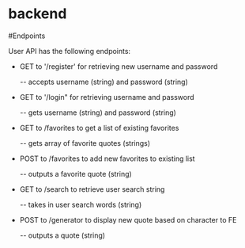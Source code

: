 # backend

#Endpoints

User API has the following endpoints:

* GET to '/register' for retrieving new username and password

    -- accepts username (string) and password (string)

* GET to '/login" for retrieving username and password

    -- gets username (string) and password (string)

* GET to /favorites to get a list of existing favorites

    -- gets array of favorite quotes (strings)

* POST to /favorites to add new favorites to existing list

    -- outputs a favorite quote (string)

* GET to /search to retrieve user search string

    -- takes in user search words (string)

* POST to /generator to display new quote based on character to FE

    -- outputs a quote (string)